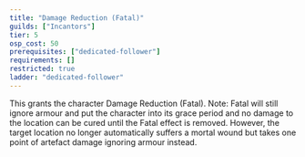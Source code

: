 ```yaml
---
title: "Damage Reduction (Fatal)"
guilds: ["Incantors"]
tier: 5
osp_cost: 50
prerequisites: ["dedicated-follower"]
requirements: []
restricted: true
ladder: "dedicated-follower"
---
```

This grants the character Damage Reduction (Fatal). Note: Fatal will still ignore armour and put the character into its grace period and no damage to the location can be cured until the Fatal effect is removed. However, the target location no longer automatically suffers a mortal wound but takes one point of artefact damage ignoring armour instead.